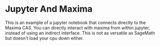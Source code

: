 Jupyter And Maxima
=======================

This is an example of a jupyter notebook that connects directly to the Maxima CAS. 
You can directly interact with maxima from within jupyter, instead of using an indirect interface.
This is not as versatile as SageMath but doesn't load your cpu down either.
